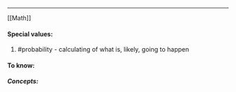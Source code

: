 ***
[[Math]]
#### Special values:
1. #probability - calculating of what is, likely, going to happen

#### To know:

##### Concepts:
